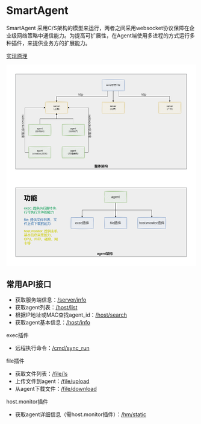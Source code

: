 # SmartAgent

SmartAgent 采用C/S架构的模型来运行，两者之间采用websocket协议保障在企业级网络策略中通信能力。为提高可扩展性，在Agent端使用多进程的方式运行多种插件，来提供业务方的扩展能力。

[实现原理](desc.md)

![架构图](imgs/framework.png)

## 常用API接口

* 获取服务端信息：[/server/info](/smartagent/server/api/server/info)
* 获取agent列表：[/host/list](/smartagent/server/api/host/list)
* 根据IP地址或MAC查找agent_id：[/host/search](/smartagent/server/api/host/search)
* 获取agent基本信息：[/host/info](/smartagent/server/api/host/info)

exec插件

* 远程执行命令：[/cmd/sync_run](/smartagent/server/api/cmd/run)

file插件

* 获取文件列表：[/file/ls](/smartagent/server/api/file/ls)
* 上传文件到agent：[/file/upload](/smartagent/server/api/file/upload)
* 从agent下载文件：[/file/download](/smartagent/server/api/file/download)

host.monitor插件

* 获取agent详细信息（需host.monitor插件）：[/hm/static](/smartagent/server/api/hm/static)